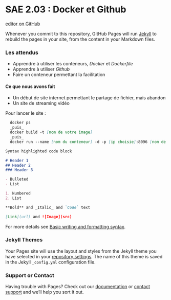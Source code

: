 # SAE 2.03 : Docker et Github

[editor on GitHub](https://github.com/RomainHauet/docker-sae203/edit/gh-pages/index.md) 

Whenever you commit to this repository, GitHub Pages will run [Jekyll](https://jekyllrb.com/) to rebuild the pages in your site, from the content in your Markdown files.

### Les attendus

- Apprendre à utiliser les conteneurs, _Docker_ et _Dockerfile_
- Apprendre à utiliser _Github_ 
- Faire un conteneur permettant la facilitation

#### Ce que nous avons fait

- Un début de site internet permettant le partage de fichier, mais abandon
- Un site de streaming vidéo

Pour lancer le site :
```markdown
  docker ps
  _puis_
  docker build -t [nom de votre image]
  _puis_
  docker run --name [nom du conteneur] -d -p [ip choisie]:8096 [nom de votre image]
```


```markdown
Syntax highlighted code block

# Header 1
## Header 2
### Header 3

- Bulleted
- List

1. Numbered
2. List

**Bold** and _Italic_ and `Code` text

[Link](url) and ![Image](src)
```

For more details see [Basic writing and formatting syntax](https://docs.github.com/en/github/writing-on-github/getting-started-with-writing-and-formatting-on-github/basic-writing-and-formatting-syntax).

### Jekyll Themes

Your Pages site will use the layout and styles from the Jekyll theme you have selected in your [repository settings](https://github.com/RomainHauet/docker-sae203/settings/pages). The name of this theme is saved in the Jekyll `_config.yml` configuration file.

### Support or Contact

Having trouble with Pages? Check out our [documentation](https://docs.github.com/categories/github-pages-basics/) or [contact support](https://support.github.com/contact) and we’ll help you sort it out.
